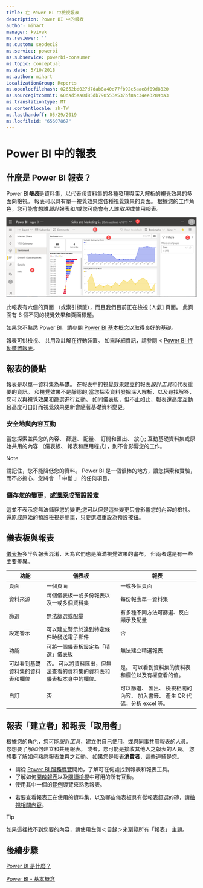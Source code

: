 ```yaml
---
title: 在 Power BI 中檢視報表
description: Power BI 中的報表
author: mihart
manager: kvivek
ms.reviewer: ''
ms.custom: seodec18
ms.service: powerbi
ms.subservice: powerbi-consumer
ms.topic: conceptual
ms.date: 5/10/2018
ms.author: mihart
LocalizationGroup: Reports
ms.openlocfilehash: 02652bd027d7dab8a40d77fb92c5aae8f09d8820
ms.sourcegitcommit: 60dad5aa0d85db790553e537bf8ac34ee3289ba3
ms.translationtype: MT
ms.contentlocale: zh-TW
ms.lasthandoff: 05/29/2019
ms.locfileid: "65607867"
---
```

# <a name="reports-in-power-bi"></a>Power BI 中的報表
## <a name="what-is-a-power-bi-report"></a>什麼是 Power BI 報表？
Power BI***報表***是資料集，以代表該資料集的各種發現與深入解析的視覺效果的多面向檢視。  報表可以具有單一視覺效果或各種視覺效果的頁面。 根據您的工作角色，您可能會想誰*設計*報表和/或您可能會有人誰*取用*或使用報表。

![報表頁面](./media/end-user-reports/power-bi-report.png)

此報表有六個的頁面 （或索引標籤），而且我們目前正在檢視 [人氣] 頁面。 此頁面有 6 個不同的視覺效果和頁面標題。  

如果您不熟悉 Power BI，請參閱 [Power BI 基本概念](end-user-basic-concepts.md)以取得良好的基礎。

報表可供檢視、 共用及註解在行動裝置。 如需詳細資訊，請參閱 < [Power BI 行動裝置報表](mobile/mobile-reports-in-the-mobile-apps.md)。

## <a name="advantages-of-reports"></a>報表的優點
報表是以單一資料集為基礎。 在報表中的視覺效果建立的報表*設計工具*和代表重要的資訊。 和視覺效果不是靜態的;當您探索資料發掘深入解析，以及尋找解答，您可以與視覺效果和篩選進行互動。 如同儀表板，但不止如此，報表還高度互動且高度可自訂而視覺效果更新會隨著基礎資料變更。

### <a name="safely-interact-with-content"></a>安全地與內容互動
當您探索並與您的內容、 篩選、 配量、 訂閱和匯出、 放心; 互動基礎資料集或原始共用的內容 （儀表板、 報表和應用程式），則不會影響您的工作。
 
> [!NOTE]
> 請記住，您不能降低您的資料。 Power BI 是一個很棒的地方，讓您探索和實驗，而不必擔心，您將會 「 中斷 」 的任何項目。

### <a name="save-your-changes-or-revert-to-the-default-settings"></a>儲存您的變更，或還原成預設設定
這並不表示您無法儲存您的變更;您可以但是這些變更只會影響您的內容的檢視。 還原成原始的預設檢視是簡單，只要選取重設為預設按鈕。

## <a name="dashboards-versus-reports"></a>儀表板與報表
[儀表板](end-user-dashboards.md)多半與報表混淆，因為它們也是填滿視覺效果的畫布。 但兩者還是有一些主要差異。  

| **功能** | **儀表板** | **報表** |
| --- | --- | --- |
| 頁面 |一個頁面 |一或多個頁面 |
| 資料來源 |每個儀表板一或多份報表以及一或多個資料集 |每份報表單一資料集 |
| 篩選 |無法篩選或配量 |有多種不同方法可篩選、反白顯示及配量 |
| 設定警示 |可以建立警示於達到特定條件時發送電子郵件 |否 |
| 功能 |可將一個儀表板設定為「精選」儀表板 |無法建立精選報表 |
| 可以看到基礎資料集的資料表和欄位 |否。 可以將資料匯出，但無法查看的資料集的資料表和儀表板本身中的欄位。 |是。 可以看到資料集的資料表和欄位以及有權查看的值。 |
| 自訂 |否  |可以篩選、 匯出、 檢視相關的內容、 加入書籤、 產生 QR 代碼，分析 excel 等。   |

<!--| Available in Power BI Desktop |No |Yes, can create and view reports in Desktop |
| Pinning |Can pin existing visuals (tiles) only from current dashboard to your other dashboards |Can pin visuals (as tiles) to any of your dashboards. Can pin entire report pages to any of your dashboards. | -->

## <a name="report-creators-and-report-consumers"></a>報表「建立者」和報表「取用者」
根據您的角色，您可能*設計工具*，建立供自己使用，或與同事共用報表的人員。 您想要了解如何建立和共用報表。 或者，您可能是接收其他人之報表的人員。 您想要了解如何熟悉報表並與之互動。 如果您是報表**消費者**，這些連結是您。 

* 請從 [Power BI 服務導覽](end-user-basic-concepts.md)開始，了解可在何處找到報表和報表工具。
* 了解如何[開啟報表](end-user-report-open.md)以及[閱讀檢視](end-user-reading-view.md)中可用的所有互動。
* 使用其中一個的[範例](../sample-tutorial-connect-to-the-samples.md)導覽來熟悉報表。  
<!--* Don't need the report any more? You can [remove it](../service-delete.md).-->
* 若要查看報表正在使用的資料集，以及哪些儀表板具有從報表釘選的磚，請[檢視相關內容](end-user-related.md)。

> [!TIP]
> 如果這裡找不到您要的內容，請使用左側＜目錄＞來瀏覽所有「報表」  主題。
> 
> 

## <a name="next-steps"></a>後續步驟
[Power BI 是什麼？](../power-bi-overview.md) 

[Power BI - 基本概念](end-user-basic-concepts.md)

